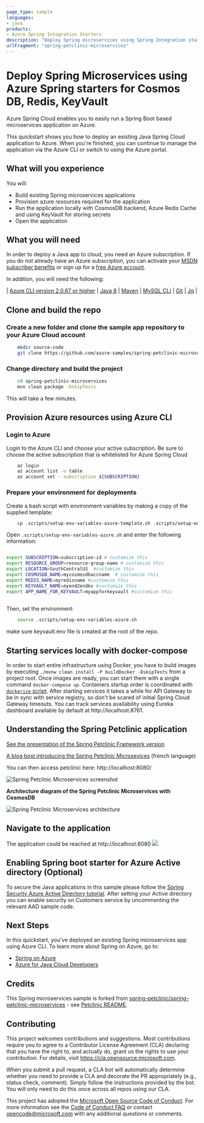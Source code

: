 ```yaml
---
page_type: sample
languages:
- java
products:
- Azure Spring Integration Starters 
description: "Deploy Spring microservices using Spring Integration starters for Azure"
urlFragment: "spring-petclinic-microservices"
---
```

# Deploy Spring Microservices using Azure Spring starters for Cosmos DB, Redis, KeyVault

Azure Spring Cloud enables you to easily run a Spring Boot based microservices application on Azure.

This quickstart shows you how to deploy an existing Java Spring Cloud application to Azure. When you're finished, you can continue to manage the application via the Azure CLI or switch to using the Azure portal.

## What will you experience
You will:
- Build existing Spring microservices applications
- Provision azure resources required for the application
- Run the application locally with CosmosDB backend, Azure Redis Cache and using KeyVault for storing secrets
- Open the application

## What you will need

In order to deploy a Java app to cloud, you need 
an Azure subscription. If you do not already have an Azure 
subscription, you can activate your 
[MSDN subscriber benefits](https://azure.microsoft.com/pricing/member-offers/msdn-benefits-details/) 
or sign up for a 
[free Azure account]((https://azure.microsoft.com/free/)).

In addition, you will need the following:

| [Azure CLI version 2.0.67 or higher](https://docs.microsoft.com/cli/azure/install-azure-cli?view=azure-cli-latest) 
| [Java 8](https://www.azul.com/downloads/azure-only/zulu/?version=java-8-lts&architecture=x86-64-bit&package=jdk) 
| [Maven](https://maven.apache.org/download.cgi) 
| [MySQL CLI](https://dev.mysql.com/downloads/shell/)
| [Git](https://git-scm.com/)
| [Jq](https://stedolan.github.io/jq/)
|

## Clone and build the repo

### Create a new folder and clone the sample app repository to your Azure Cloud account  

```bash
    mkdir source-code
    git clone https://github.com/azure-samples/spring-petclinic-microservices
```

### Change directory and build the project

```bash
    cd spring-petclinic-microservices
    mvn clean package -DskipTests
```
This will take a few minutes.

## Provision Azure resources using Azure CLI


### Login to Azure 
Login to the Azure CLI and choose your active subscription. Be sure to choose the active subscription that is whitelisted for Azure Spring Cloud

```bash
    az login
    az account list -o table
    az account set --subscription ${SUBSCRIPTION}
```

### Prepare your environment for deployments

Create a bash script with environment variables by making a copy of the supplied template:
```bash
    cp .scripts/setup-env-variables-azure-template.sh .scripts/setup-env-variables-azure.sh
```

Open `.scripts/setup-env-variables-azure.sh` and enter the following information:

```bash

export SUBSCRIPTION=subscription-id # customize this
export RESOURCE_GROUP=resource-group-name # customize this
export LOCATION=SouthCentralUS  #customize this
export COSMOSDB_NAME=mycosmosdbaccname  # customize this
export REDIS_NAME=myredisname #customize this
export KEYVAULT_NAME=myend2endkv #customize this
export APP_NAME_FOR_KEYVAULT=myappforkeyvault #customize this
    
```

Then, set the environment:
```bash
    source .scripts/setup-env-variables-azure.sh
```

make sure keyvault.env file is created at the root of the repo.

## Starting services locally with docker-compose
In order to start entire infrastructure using Docker, you have to build images by executing `./mvnw clean install -P buildDocker -DskipTests` 
from a project root. Once images are ready, you can start them with a single command
`docker-compose up`. Containers startup order is coordinated with [`dockerize` script](https://github.com/jwilder/dockerize). 
After starting services it takes a while for API Gateway to be in sync with service registry,
so don't be scared of initial Spring Cloud Gateway timeouts. You can track services availability using Eureka dashboard
available by default at http://localhost:8761.

## Understanding the Spring Petclinic application
[See the presentation of the Spring Petclinic Framework version](http://fr.slideshare.net/AntoineRey/spring-framework-petclinic-sample-application)

[A blog bost introducing the Spring Petclinic Microsevices](http://javaetmoi.com/2018/10/architecture-microservices-avec-spring-cloud/) (french language)

You can then access petclinic here: http://localhost:8080/

![Spring Petclinic Microservices screenshot](docs/application-screenshot.png)

**Architecture diagram of the Spring Petclinic Microservices with CosmosDB**

![Spring Petclinic Microservices architecture](docs/microservices-architecture-diagram-cosmosdb.jpg)


## Navigate to the application
The application could be reached at http://localhost:8080
![](./media/petclinic.jpg)

## Enabling Spring boot starter for Azure Active directory (Optional)
To secure the Java applications in this sample please follow the [Spring Security Azure Active Directory tutorial](https://docs.microsoft.com/en-us/azure/developer/java/spring-framework/configure-spring-boot-starter-java-app-with-azure-active-directory).
After setting your Active directory you can enable security on Customers service  by uncommenting the relevant AAD sample code. 
 
## Next Steps

In this quickstart, you've deployed an existing Spring microservices app using Azure CLI. To learn more about Spring on Azure, go to:
- [Spring on Azure](https://docs.microsoft.com/en-us/azure/developer/java/spring-framework/)
- [Azure for Java Cloud Developers](https://docs.microsoft.com/en-us/azure/java/)

## Credits

This Spring microservices sample is forked from 
[spring-petclinic/spring-petclinic-microservices](https://github.com/spring-petclinic/spring-petclinic-microservices) - see [Petclinic README](./README-petclinic.md). 

## Contributing

This project welcomes contributions and suggestions.  Most contributions require you to agree to a
Contributor License Agreement (CLA) declaring that you have the right to, and actually do, grant us
the rights to use your contribution. For details, visit https://cla.opensource.microsoft.com.

When you submit a pull request, a CLA bot will automatically determine whether you need to provide
a CLA and decorate the PR appropriately (e.g., status check, comment). Simply follow the instructions
provided by the bot. You will only need to do this once across all repos using our CLA.

This project has adopted the [Microsoft Open Source Code of Conduct](https://opensource.microsoft.com/codeofconduct/).
For more information see the [Code of Conduct FAQ](https://opensource.microsoft.com/codeofconduct/faq/) or
contact [opencode@microsoft.com](mailto:opencode@microsoft.com) with any additional questions or comments.
